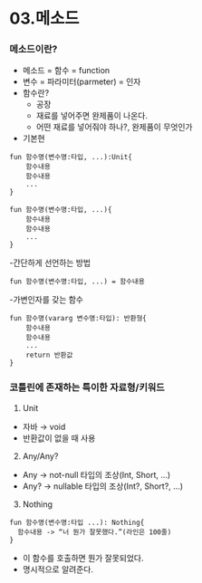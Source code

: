 # 03.메소드

### 메소드이란?
- 메소드 = 함수 = function
- 변수 = 파라미터(parmeter) = 인자
- 함수란?
  - 공장
  - 재료를 넣어주면 완제품이 나온다.
  - 어떤 재료를 넣어줘야 하나?, 완제품이 무엇인가
- 기본현
```
fun 함수명(변수명:타입, ...):Unit{
	함수내용
	함수내용
	...
}

fun 함수명(변수명:타입, ...){
	함수내용
	함수내용
	...
}
```
-간단하게 선언하는 방법
```
fun 함수명(변수명:타입, ...) = 함수내용
```
-가변인자를 갖는 함수
```
fun 함수명(vararg 변수명:타입): 반환형{
	함수내용
	함수내용
	...
	return 반환값
}
```

### 코틀린에 존재하는 특이한 자료형/키워드

1. Unit
- 자바 → void
- 반환값이 없을 때 사용

2. Any/Any?
- Any → not-null 타입의 조상(Int, Short, ...)
- Any? → nullable 타입의 조상(Int?, Short?, ...)

3. Nothing
```
fun 함수명(변수명:타입 ...): Nothing{
  함수내용 -> “너 뭔가 잘못했다.”(라인은 100줄)
}
```
- 이 함수를 호출하면 뭔가 잘못되었다.
- 명시적으로 알려준다.
